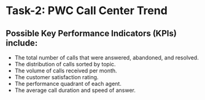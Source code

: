<h1>Task-2: PWC Call Center Trend</h1>
<h2>Possible Key Performance Indicators (KPIs) include:</h2>
<ul>
    <li>The total number of calls that were answered, abandoned, and resolved.</li>
    <li>The distribution of calls sorted by topic.</li>
    <li>The volume of calls received per month.</li>
    <li>The customer satisfaction rating.</li>
    <li>The performance quadrant of each agent.</li>
    <li>The average call duration and speed of answer.</li>
</ul>
